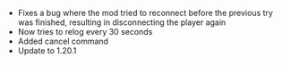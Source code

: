 - Fixes a bug where the mod tried to reconnect before the previous try was finished, resulting in disconnecting the player again
- Now tries to relog every 30 seconds
- Added cancel command
- Update to 1.20.1